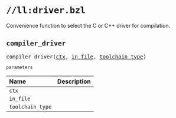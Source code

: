 # `//ll:driver.bzl`

Convenience function to select the C or C++ driver for compilation.


<a id="compiler_driver"></a>

## `compiler_driver`

<pre>
compiler_driver(<a href="#compiler_driver-ctx">ctx</a>, <a href="#compiler_driver-in_file">in_file</a>, <a href="#compiler_driver-toolchain_type">toolchain_type</a>)
</pre>

`parameters`

| Name  | Description |
| :---- | :---------- |
| <a id="compiler_driver-ctx"></a>`ctx` |  |
| <a id="compiler_driver-in_file"></a>`in_file` |  |
| <a id="compiler_driver-toolchain_type"></a>`toolchain_type` |  |
